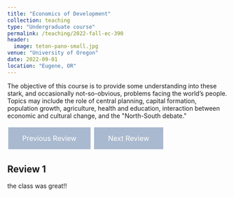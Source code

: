 ```yaml
---
title: "Economics of Development"
collection: teaching
type: "Undergraduate course"
permalink: /teaching/2022-fall-ec-390
header:
  image: teton-pano-small.jpg
venue: "University of Oregon"
date: 2022-09-01
location: "Eugene, OR"
---
```


The objective of this course is to provide some understanding into these stark, and occasionally not-so-obvious, problems facing the world’s people. Topics may include the role of central planning, capital formation, population growth, agriculture, health and education, interaction between economic and cultural change, and the "North-South debate."

<style>
  .button {
    background-color: #a9b9cf;
    border: none;
    color: white;
    padding: 15px 32px;
    text-align: center;
    text-decoration: none;
    display: inline-block;
    font-size: 16px;
    margin: 4px 2px;
    cursor: pointer;
  }
</style>

<a class="button" onclick="previousReview()">Previous Review</a>
<a class="button" onclick="nextReview()">Next Review</a>

<script>
  var currentReview = 0;
  var reviews = [
    {
      "title": "Review 1",
      "text": "Brock is very passionate and knowledgeable about the course material. During class and office hours, he has continually supported my peers and not only in our immediate learning for the class, but also future learning opportunities we may pursue. He has provided many source materials and referenced many useful sources that have helped me determine some future plans for my major."
    },
    {
      "title": "Review 2",
      "text": "I loved absolutely everything about this class. I have 0 complaints, I don't even think you could improve anything! I felt like the material we covered was very applicable to the developing world and was extremely interesting. It was apparent that Mr. Wilson was extremely interested in the subject of economics and he brought excitement into the classroom."
    },
    {
      "title": "Review 3",
      "text": "I really liked how organized and clear the content and course was. It was really helpful to have a reliable lecture that made sense and went past just being talked at. I felt that the homework was very representative of what we learned in lecture so it was a great tool to reinforce learning and I also liked that it prepared me well for the midterm. I liked that there was no guessing what we would be doing or how I'm meant to learn X topic because your way of lecturing followed by homework was very reliable and organized."
    },
    {
      "title": "Review 4",
      "text": "I really like that you lecture and don't just read off the slides. It's far more engaging than just listening to someone who sounds bored by themselves when they just read the slides. It also made me want to come to class and pay attention which is sometimes hard in Econ classes. So, overall I really enjoyed listening to you explain and go through the thought processes of learning the material rather than just hearing you talk at us. One thing also that I liked is that there was a good mix of math and conceptual learning. I'm very much a math type of person so when conceptual problems come up, they're usually harder for me, but I felt that the math in this course complimented the concepts well so that when it came to answering a conceptual question, it was way easier to wrap my head around it."
    },
    {
      "title": "Review 5",
      "text": "I seriously think this is one of the most enjoyable classes I've taken. The ratio of learning and interest (fun) in the class is well balanced, homework is at a good challenge level, course is clear and very linear in terms of progression. I feel that my grade is justified, as any mistakes I make are easy to learn from. Very solid class."
    },
    {
      "title": "Review 6",
      "text": "Always willing to help whenever. Made office hours easy to access whenever, just needed to send an email to ask."
    },
    {
      "title": "Review 7",
      "text": "None. Brock is very fair and was always willing to help. Course was challenging but he made sure to break down the hard parts"
    },
    {
      "title": "Review 8",
      "text": "the class was great!!"
    },
    {
      "title": "Review 9",
      "text": "Brock Wilson is the man! There's a future as an Academic in economics there for sure. Responsive, accommodative, clear, precise, and clearly quite intelligent with a passion for economics. Great course."
    },
    {
      "title": "Review 10",
      "text": "He was always willing to answer any question we had and never hesitated to get back to us. I remember when I had a rather confusing question on the homework he responded quickly and with a detailed explanation that helped me understand what I did wrong. I really appreciated hispromptness and willingness to communicate."
    },
    {
      "title": "Review 11",
      "text": "Excellent class - one of my favorites. I may not get an A in the class, but I still really enjoyed it and liked the instructor."
    },
    {
      "title": "Review 12",
      "text": "This has been one of if not my favorite Econ classes. The material isn't what interests me the most but Brock really makes it interesting in class."
    }
  ];

  function previousReview() {
    currentReview--;
    if (currentReview < 0) {
      currentReview = reviews.length - 1;
    }
    displayReview();
  }

  function nextReview() {
    currentReview++;
    if (currentReview >= reviews.length) {
      currentReview = 0;
    }
    displayReview();
  }

  function displayReview() {
    document.getElementById("reviewTitle").innerHTML = reviews[currentReview].title;
    document.getElementById("reviewText").innerHTML = reviews[currentReview].text;
  }
</script>

<h2 id="reviewTitle">Review 1</h2>
<p id="reviewText">the class was great!!</p>


